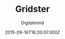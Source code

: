 ---
title: Gridster
github: https://github.com/DigitalMindCH/gridster-jekyll-theme
demo: https://digitalmind.ch/themes/gridster-jekyll-theme/demo/
author: Digitalmind
ssg:
  - Jekyll
cms:
  - No Cms
date: 2015-09-16T16:20:07.000Z
description: a jekyll theme in material design
stale: true
disabled_reason: error checking demo url
disabled: true
---